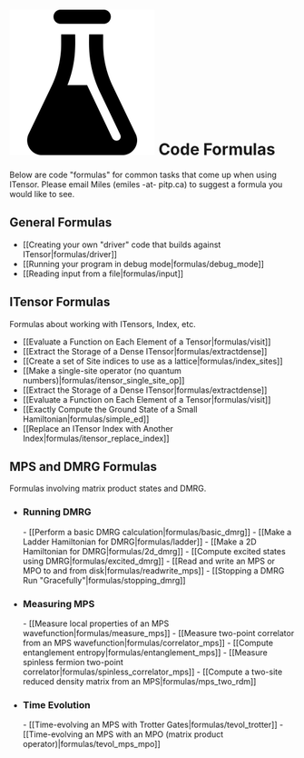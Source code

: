 # <img src="docs/formulas/icon.png" class="largeicon">  Code Formulas #

Below are code "formulas" for common tasks that come up when using ITensor. 
Please email Miles (emiles -at- pitp.ca) to suggest a formula you would
like to see.

## General Formulas 

* [[Creating your own "driver" code that builds against ITensor|formulas/driver]]
* [[Running your program in debug mode|formulas/debug_mode]]
* [[Reading input from a file|formulas/input]]

## ITensor Formulas
Formulas about working with ITensors, Index, etc.

* [[Evaluate a Function on Each Element of a Tensor|formulas/visit]]
* [[Extract the Storage of a Dense ITensor|formulas/extractdense]]
* [[Create a set of Site indices to use as a lattice|formulas/index_sites]]
* [[Make a single-site operator (no quantum numbers)|formulas/itensor_single_site_op]]
* [[Extract the Storage of a Dense ITensor|formulas/extractdense]]
* [[Evaluate a Function on Each Element of a Tensor|formulas/visit]]
* [[Exactly Compute the Ground State of a Small Hamiltonian|formulas/simple_ed]]
* [[Replace an ITensor Index with Another Index|formulas/itensor_replace_index]]

## MPS and DMRG Formulas
Formulas involving matrix product states and DMRG.

* <h3>Running DMRG</h3>
    - [[Perform a basic DMRG calculation|formulas/basic_dmrg]]
    - [[Make a Ladder Hamiltonian for DMRG|formulas/ladder]]
    - [[Make a 2D Hamiltonian for DMRG|formulas/2d_dmrg]]
    - [[Compute excited states using DMRG|formulas/excited_dmrg]]
    - [[Read and write an MPS or MPO to and from disk|formulas/readwrite_mps]]
    - [[Stopping a DMRG Run "Gracefully"|formulas/stopping_dmrg]]

* <h3>Measuring MPS</h3>
    - [[Measure local properties of an MPS wavefunction|formulas/measure_mps]]
    - [[Measure two-point correlator from an MPS wavefunction|formulas/correlator_mps]]
    - [[Compute entanglement entropy|formulas/entanglement_mps]]
    - [[Measure spinless fermion two-point correlator|formulas/spinless_correlator_mps]]
    - [[Compute a two-site reduced density matrix from an MPS|formulas/mps_two_rdm]]

* <h3>Time Evolution</h3>
    - [[Time-evolving an MPS with Trotter Gates|formulas/tevol_trotter]]
    - [[Time-evolving an MPS with an MPO (matrix product operator)|formulas/tevol_mps_mpo]]
